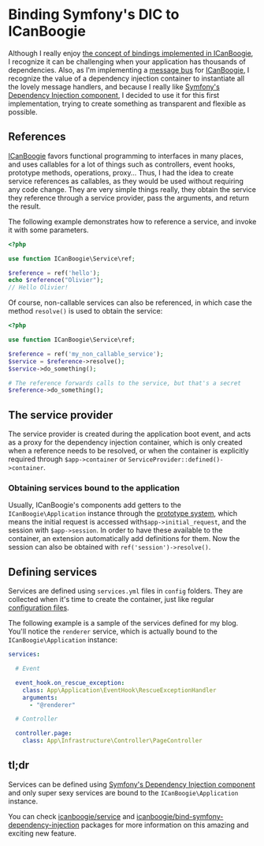 # Binding Symfony's DIC to ICanBoogie

Although I really enjoy [the concept of bindings implemented in ICanBoogie][], I recognize it can be
challenging when your application has thousands of dependencies. Also, as I'm implementing a 
[message bus][] for [ICanBoogie][], I recognize the value of a dependency injection container to
instantiate all the lovely message handlers, and because I really like
[Symfony's Dependency Injection component][], I decided to use it for this first implementation,
trying to create something as transparent and flexible as possible.





## References

[ICanBoogie][] favors functional programming to interfaces in many places, and uses callables for a
lot of things such as controllers, event hooks, prototype methods, operations, proxy… Thus, I had
the idea to create service references as callables, as they would be used without requiring any code
change. They are very simple things really, they obtain the service they reference through a service
provider, pass the arguments, and return the result.

The following example demonstrates how to reference a service, and invoke it with some parameters.

```php
<?php

use function ICanBoogie\Service\ref;

$reference = ref('hello');
echo $reference("Olivier");
// Hello Olivier!
```

Of course, non-callable services can also be referenced, in which case the method `resolve()` is
used to obtain the service:

```php
<?php

use function ICanBoogie\Service\ref;

$reference = ref('my_non_callable_service');
$service = $reference->resolve();
$service->do_something();

# The reference forwards calls to the service, but that's a secret
$reference->do_something();
```





## The service provider

The service provider is created during the application boot event, and acts as a proxy for the
dependency injection container, which is only created when a reference needs to be resolved, or when
the container is explicitly required through `$app->container` or
`ServiceProvider::defined()->container`.





### Obtaining services bound to the application

Usually, ICanBoogie's components add getters to the `ICanBoogie\Application` instance through the
[prototype system][], which means the initial request is accessed with`$app->initial_request`, and
the session with `$app->session`. In order to have these available to the container, an extension
automatically add definitions for them. Now the session can also be obtained with
`ref('session')->resolve()`.





## Defining services

Services are defined using `services.yml` files in `config` folders. They are collected when it's time
to create the container, just like regular [configuration files][].

The following example is a sample of the services defined for my blog. You'll notice the `renderer`
service, which is actually bound to the `ICanBoogie\Application` instance:

```yaml
services:

  # Event

  event_hook.on_rescue_exception:
    class: App\Application\EventHook\RescueExceptionHandler
    arguments:
      - "@renderer"

  # Controller

  controller.page:
    class: App\Infrastructure\Controller\PageController
```




## tl;dr

Services can be defined using [Symfony's Dependency Injection component][] and only super sexy
services are bound to the `ICanBoogie\Application` instance.

You can check [icanboogie/service][] and [icanboogie/bind-symfony-dependency-injection][] packages
for more information on this amazing and exciting new feature.





[Symfony's Dependency Injection component]: https://symfony.com/doc/current/components/dependency_injection.html
[icanboogie/service]: https://github.com/ICanBoogie/Service
[icanboogie/bind-symfony-dependency-injection]: https://github.com/ICanBoogie/bind-symfony-dependency-injection
[the concept of bindings implemented in ICanBoogie]: https://icanboogie.org/docs/4.0/bindings
[message bus]: https://github.com/ICanBoogie/MessageBus
[prototype system]: https://icanboogie.org/docs/4.0/prototypes
[configuration files]: https://icanboogie.org/docs/4.0/configuration
[ICanBoogie]: https://icanboogie.org
